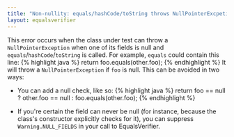 ```yaml
---
title: "Non-nullity: equals/hashCode/toString throws NullPointerExcpetion"
layout: equalsverifier
---
```

This error occurs when the class under test can throw a `NullPointerException` when one of its fields is null and `equals`/`hashCode`/`toString` is called. For example, `equals` could contain this line:
{% highlight java %}
return foo.equals(other.foo);
{% endhighlight %}
It will throw a `NullPointerException` if `foo` is null. This can be avoided in two ways:

* You can add a null check, like so:
{% highlight java %}
return foo == null ? other.foo == null : foo.equals(other.foo);
{% endhighlight %}

* If you're certain the field can never be null (for instance, because the class's constructor explicitly checks for it), you can suppress `Warning.NULL_FIELDS` in your call to EqualsVerifier.
